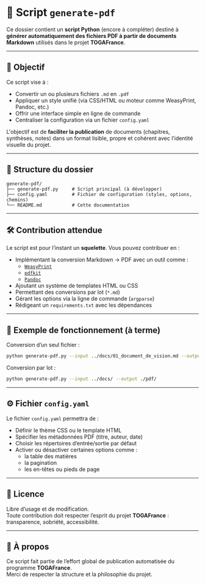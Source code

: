 # 📄 Script `generate-pdf`

Ce dossier contient un **script Python** (encore à compléter) destiné à **générer automatiquement des fichiers PDF à partir de documents Markdown** utilisés dans le projet **TOGAFrance**.

---

## 🧭 Objectif

Ce script vise à :

- Convertir un ou plusieurs fichiers `.md` en `.pdf`
- Appliquer un style unifié (via CSS/HTML ou moteur comme WeasyPrint, Pandoc, etc.)
- Offrir une interface simple en ligne de commande
- Centraliser la configuration via un fichier `config.yaml`

L'objectif est de **faciliter la publication** de documents (chapitres, synthèses, notes) dans un format lisible, propre et cohérent avec l’identité visuelle du projet.

---

## 📁 Structure du dossier

```
generate-pdf/
├── generate-pdf.py     # Script principal (à développer)
├── config.yaml         # Fichier de configuration (styles, options, chemins)
└── README.md           # Cette documentation
```

---

## 🛠️ Contribution attendue

Le script est pour l’instant un **squelette**. Vous pouvez contribuer en :

- Implémentant la conversion Markdown → PDF avec un outil comme :
  - [`WeasyPrint`](https://weasyprint.org/)
  - [`pdfkit`](https://pypi.org/project/pdfkit/)
  - [`Pandoc`](https://pandoc.org/)
- Ajoutant un système de templates HTML ou CSS
- Permettant des conversions par lot (`*.md`)
- Gérant les options via la ligne de commande (`argparse`)
- Rédigeant un `requirements.txt` avec les dépendances

---

## 🧪 Exemple de fonctionnement (à terme)

Conversion d’un seul fichier :

```bash
python generate-pdf.py --input ../docs/01_document_de_vision.md --output ./01_document_de_vision.pdf
```

Conversion par lot :

```bash
python generate-pdf.py --input ../docs/ --output ./pdf/
```

---

## ⚙️ Fichier `config.yaml`

Le fichier `config.yaml` permettra de :

- Définir le thème CSS ou le template HTML
- Spécifier les métadonnées PDF (titre, auteur, date)
- Choisir les répertoires d’entrée/sortie par défaut
- Activer ou désactiver certaines options comme :
  - la table des matières
  - la pagination
  - les en-têtes ou pieds de page

---

## 📜 Licence

Libre d’usage et de modification.  
Toute contribution doit respecter l’esprit du projet **TOGAFrance** : transparence, sobriété, accessibilité.

---

## 🧠 À propos

Ce script fait partie de l’effort global de publication automatisée du programme **TOGAFrance**.  
Merci de respecter la structure et la philosophie du projet.
